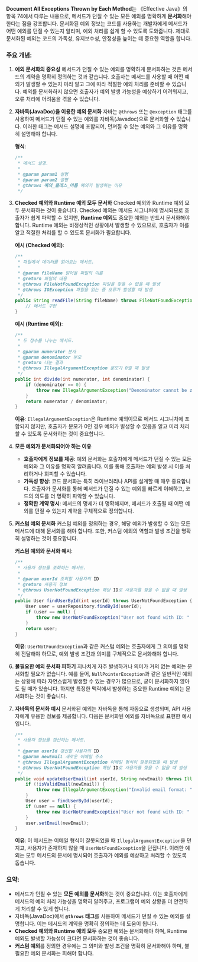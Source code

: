 **Document All Exceptions Thrown by Each Method**는 《Effective Java》의 항목 74에서 다루는 내용으로, 메서드가 던질 수 있는 모든 예외를 명확하게 **문서화**해야 한다는 점을 강조합니다. 문서화된 예외 정보는 코드를 사용하는 개발자에게 메서드가 어떤 예외를 던질 수 있는지 알리며, 예외 처리를 쉽게 할 수 있도록 도와줍니다. 제대로 문서화된 예외는 코드의 가독성, 유지보수성, 안정성을 높이는 데 중요한 역할을 합니다.

### 주요 개념:

1. **예외 문서화의 중요성**
   메서드가 던질 수 있는 예외를 명확하게 문서화하는 것은 메서드의 계약을 명확히 정의하는 것과 같습니다. 호출자는 메서드를 사용할 때 어떤 예외가 발생할 수 있는지 미리 알고 그에 따라 적절한 예외 처리를 준비할 수 있습니다. 예외를 문서화하지 않으면 호출자가 예외 발생 가능성을 예상하기 어려워지고, 오류 처리에 어려움을 겪을 수 있습니다.

2. **자바독(JavaDoc)을 이용한 예외 문서화**
   자바는 `@throws` 또는 `@exception` 태그를 사용하여 메서드가 던질 수 있는 예외를 자바독(Javadoc)으로 문서화할 수 있습니다. 이러한 태그는 메서드 설명에 포함되어, 던져질 수 있는 예외와 그 이유를 명확히 설명해야 합니다.

   **형식**:
   ```java
   /**
    * 메서드 설명.
    *
    * @param param1 설명
    * @param param2 설명
    * @throws 예외_클래스_이름 예외가 발생하는 이유
    */
   ```

3. **Checked 예외와 Runtime 예외 모두 문서화**
   Checked 예외와 Runtime 예외 모두 문서화하는 것이 좋습니다. Checked 예외는 메서드 시그니처에 명시되므로 호출자가 쉽게 파악할 수 있지만, **Runtime 예외**도 중요한 예외는 반드시 문서화해야 합니다. Runtime 예외는 비정상적인 상황에서 발생할 수 있으므로, 호출자가 이를 알고 적절한 처리를 할 수 있도록 문서화가 필요합니다.

   **예시 (Checked 예외)**:
   ```java
   /**
    * 파일에서 데이터를 읽어오는 메서드.
    *
    * @param fileName 읽어올 파일의 이름
    * @return 파일의 내용
    * @throws FileNotFoundException 파일을 찾을 수 없을 때 발생
    * @throws IOException 파일을 읽는 중 오류가 발생할 때 발생
    */
   public String readFile(String fileName) throws FileNotFoundException, IOException {
       // 메서드 구현
   }
   ```

   **예시 (Runtime 예외)**:
   ```java
   /**
    * 두 정수를 나누는 메서드.
    *
    * @param numerator 분자
    * @param denominator 분모
    * @return 나눈 결과
    * @throws IllegalArgumentException 분모가 0일 때 발생
    */
   public int divide(int numerator, int denominator) {
       if (denominator == 0) {
           throw new IllegalArgumentException("Denominator cannot be zero.");
       }
       return numerator / denominator;
   }
   ```

   **이유**: `IllegalArgumentException`은 Runtime 예외이므로 메서드 시그니처에 포함되지 않지만, 호출자가 분모가 0인 경우 예외가 발생할 수 있음을 알고 미리 처리할 수 있도록 문서화하는 것이 중요합니다.

4. **모든 예외가 문서화되어야 하는 이유**
   - **호출자에게 정보를 제공**: 예외 문서화는 호출자에게 메서드가 던질 수 있는 모든 예외와 그 이유를 명확히 알려줍니다. 이를 통해 호출자는 예외 발생 시 이를 처리하거나 회피할 수 있습니다.
   - **가독성 향상**: 코드 문서화는 특히 라이브러리나 API를 설계할 때 매우 중요합니다. 호출자가 문서화를 통해 메서드가 던질 수 있는 예외를 빠르게 이해하고, 코드의 의도를 더 명확히 파악할 수 있습니다.
   - **정확한 계약 명시**: 메서드의 명세가 더 명확해지며, 메서드가 호출될 때 어떤 예외를 던질 수 있는지 계약을 구체적으로 정의합니다.

5. **커스텀 예외 문서화**
   커스텀 예외를 정의하는 경우, 해당 예외가 발생할 수 있는 모든 메서드에 대해 문서화를 해야 합니다. 또한, 커스텀 예외의 역할과 발생 조건을 명확히 설명하는 것이 중요합니다.

   **커스텀 예외와 문서화 예시**:
   ```java
   /**
    * 사용자 정보를 조회하는 메서드.
    *
    * @param userId 조회할 사용자의 ID
    * @return 사용자 정보
    * @throws UserNotFoundException 해당 ID로 사용자를 찾을 수 없을 때 발생
    */
   public User findUserById(int userId) throws UserNotFoundException {
       User user = userRepository.findById(userId);
       if (user == null) {
           throw new UserNotFoundException("User not found with ID: " + userId);
       }
       return user;
   }
   ```

   **이유**: `UserNotFoundException`과 같은 커스텀 예외는 호출자에게 그 의미를 명확히 전달해야 하므로, 예외 발생 조건과 의미를 구체적으로 문서화해야 합니다.

6. **불필요한 예외 문서화 피하기**
   지나치게 자주 발생하거나 의미가 거의 없는 예외는 문서화할 필요가 없습니다. 예를 들어, `NullPointerException`과 같은 일반적인 예외는 상황에 따라 자연스럽게 발생할 수 있는 경우가 많으므로, 굳이 문서화하지 않아도 될 때가 있습니다. 하지만 특정한 맥락에서 발생하는 중요한 Runtime 예외는 문서화하는 것이 좋습니다.

7. **자바독의 문서화 예시**
   문서화된 예외는 자바독을 통해 자동으로 생성되며, API 사용자에게 유용한 정보를 제공합니다. 다음은 문서화된 예외를 자바독으로 표현한 예시입니다.

   ```java
   /**
    * 사용자 정보를 갱신하는 메서드.
    *
    * @param userId 갱신할 사용자의 ID
    * @param newEmail 새로운 이메일 주소
    * @throws IllegalArgumentException 이메일 형식이 잘못되었을 때 발생
    * @throws UserNotFoundException 해당 ID로 사용자를 찾을 수 없을 때 발생
    */
   public void updateUserEmail(int userId, String newEmail) throws IllegalArgumentException, UserNotFoundException {
       if (!isValidEmail(newEmail)) {
           throw new IllegalArgumentException("Invalid email format: " + newEmail);
       }
       User user = findUserById(userId);
       if (user == null) {
           throw new UserNotFoundException("User not found with ID: " + userId);
       }
       user.setEmail(newEmail);
   }
   ```

   **이유**: 이 메서드는 이메일 형식이 잘못되었을 때 `IllegalArgumentException`을 던지고, 사용자가 존재하지 않을 때 `UserNotFoundException`을 던집니다. 이러한 예외는 모두 메서드의 문서에 명시되어 호출자가 예외를 예상하고 처리할 수 있도록 돕습니다.

### 요약:

- 메서드가 던질 수 있는 **모든 예외를 문서화**하는 것이 중요합니다. 이는 호출자에게 메서드의 예외 처리 가능성을 명확히 알려주고, 프로그램이 예외 상황을 더 안전하게 처리할 수 있게 합니다.
- 자바독(JavaDoc)에서 **`@throws` 태그**를 사용하여 메서드가 던질 수 있는 예외를 설명합니다. 이는 메서드의 계약을 명확히 정의하는 데 도움이 됩니다.
- **Checked 예외와 Runtime 예외 모두** 중요한 예외는 문서화해야 하며, Runtime 예외도 발생할 가능성이 크다면 문서화하는 것이 좋습니다.
- **커스텀 예외**를 정의한 경우에는 그 의미와 발생 조건을 명확히 문서화해야 하며, 불필요한 예외 문서화는 피해야 합니다.


